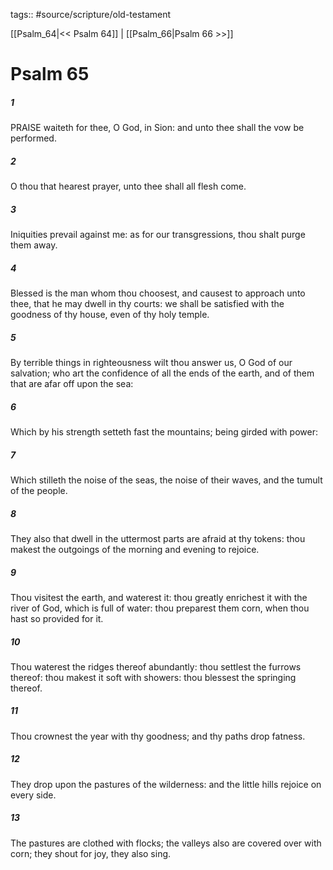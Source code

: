 tags:: #source/scripture/old-testament

[[Psalm_64|<< Psalm 64]] | [[Psalm_66|Psalm 66 >>]]

# Psalm 65

##### 1

PRAISE waiteth for thee, O God, in Sion: and unto thee shall the vow be performed.

##### 2

O thou that hearest prayer, unto thee shall all flesh come.

##### 3

Iniquities prevail against me: as for our transgressions, thou shalt purge them away.

##### 4

Blessed is the man whom thou choosest, and causest to approach unto thee, that he may dwell in thy courts: we shall be satisfied with the goodness of thy house, even of thy holy temple.

##### 5

By terrible things in righteousness wilt thou answer us, O God of our salvation; who art the confidence of all the ends of the earth, and of them that are afar off upon the sea:

##### 6

Which by his strength setteth fast the mountains; being girded with power:

##### 7

Which stilleth the noise of the seas, the noise of their waves, and the tumult of the people.

##### 8

They also that dwell in the uttermost parts are afraid at thy tokens: thou makest the outgoings of the morning and evening to rejoice.

##### 9

Thou visitest the earth, and waterest it: thou greatly enrichest it with the river of God, which is full of water: thou preparest them corn, when thou hast so provided for it.

##### 10

Thou waterest the ridges thereof abundantly: thou settlest the furrows thereof: thou makest it soft with showers: thou blessest the springing thereof.

##### 11

Thou crownest the year with thy goodness; and thy paths drop fatness.

##### 12

They drop upon the pastures of the wilderness: and the little hills rejoice on every side.

##### 13

The pastures are clothed with flocks; the valleys also are covered over with corn; they shout for joy, they also sing.
